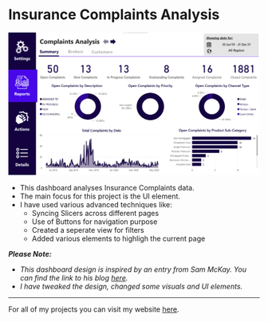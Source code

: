 # Insurance Complaints Analysis

![dashboard](https://github.com/preetparmar/Data-Visualization/blob/main/Insurance%20Complaints%20Analysis%20using%20Power%20BI/Resources/Screenshots/Dashboard.png)

- This dashboard analyses Insurance Complaints data.
- The main focus for this project is the UI element.
- I have used various advanced techniques like:
  - Syncing Slicers across different pages
  - Use of Buttons for navigation purpose
  - Created a seperate view for filters
  - Added various elements to highligh the current page

**_Please Note:_**

- _This dashboard design is inspired by an entry from Sam McKay. You can find the link to his blog [here](https://forum.enterprisedna.co/t/power-bi-challenge-6-insurance-complaints-entry-from-sam-m/10402)._
- _I have tweaked the design, changed some visuals and UI elements._

---

For all of my projects you can visit my website [here](https://preetparmar.com/projects).
